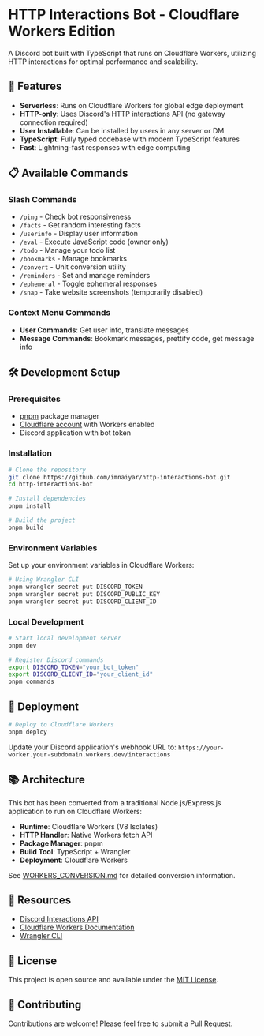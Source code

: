 # HTTP Interactions Bot - Cloudflare Workers Edition

A Discord bot built with TypeScript that runs on Cloudflare Workers, utilizing HTTP interactions for optimal performance and scalability.

## 🚀 Features

- **Serverless**: Runs on Cloudflare Workers for global edge deployment
- **HTTP-only**: Uses Discord's HTTP interactions API (no gateway connection required)
- **User Installable**: Can be installed by users in any server or DM
- **TypeScript**: Fully typed codebase with modern TypeScript features
- **Fast**: Lightning-fast responses with edge computing

## 📋 Available Commands

### Slash Commands
- `/ping` - Check bot responsiveness
- `/facts` - Get random interesting facts
- `/userinfo` - Display user information
- `/eval` - Execute JavaScript code (owner only)
- `/todo` - Manage your todo list
- `/bookmarks` - Manage bookmarks
- `/convert` - Unit conversion utility
- `/reminders` - Set and manage reminders
- `/ephemeral` - Toggle ephemeral responses
- `/snap` - Take website screenshots (temporarily disabled)

### Context Menu Commands
- **User Commands**: Get user info, translate messages
- **Message Commands**: Bookmark messages, prettify code, get message info

## 🛠️ Development Setup

### Prerequisites
- [pnpm](https://pnpm.io/) package manager
- [Cloudflare account](https://dash.cloudflare.com/) with Workers enabled
- Discord application with bot token

### Installation

```bash
# Clone the repository
git clone https://github.com/imnaiyar/http-interactions-bot.git
cd http-interactions-bot

# Install dependencies
pnpm install

# Build the project
pnpm build
```

### Environment Variables

Set up your environment variables in Cloudflare Workers:

```bash
# Using Wrangler CLI
pnpm wrangler secret put DISCORD_TOKEN
pnpm wrangler secret put DISCORD_PUBLIC_KEY
pnpm wrangler secret put DISCORD_CLIENT_ID
```

### Local Development

```bash
# Start local development server
pnpm dev

# Register Discord commands
export DISCORD_TOKEN="your_bot_token"
export DISCORD_CLIENT_ID="your_client_id"
pnpm commands
```

## 🚀 Deployment

```bash
# Deploy to Cloudflare Workers
pnpm deploy
```

Update your Discord application's webhook URL to:
`https://your-worker.your-subdomain.workers.dev/interactions`

## 📚 Architecture

This bot has been converted from a traditional Node.js/Express.js application to run on Cloudflare Workers:

- **Runtime**: Cloudflare Workers (V8 Isolates)
- **HTTP Handler**: Native Workers fetch API
- **Package Manager**: pnpm
- **Build Tool**: TypeScript + Wrangler
- **Deployment**: Cloudflare Workers

See [WORKERS_CONVERSION.md](./WORKERS_CONVERSION.md) for detailed conversion information.

## 🔗 Resources

- [Discord Interactions API](https://discord.com/developers/docs/interactions/receiving-and-responding#receiving-an-interaction)
- [Cloudflare Workers Documentation](https://developers.cloudflare.com/workers/)
- [Wrangler CLI](https://developers.cloudflare.com/workers/wrangler/)

## 📝 License

This project is open source and available under the [MIT License](LICENSE).

## 🤝 Contributing

Contributions are welcome! Please feel free to submit a Pull Request.
